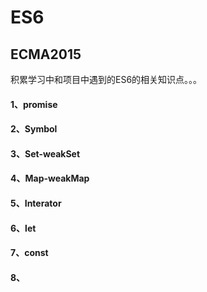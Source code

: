 # ES6
## ECMA2015
积累学习中和项目中遇到的ES6的相关知识点。。。
#### 1、promise
#### 2、Symbol
#### 3、Set-weakSet
#### 4、Map-weakMap
#### 5、Interator
#### 6、let
#### 7、const
#### 8、
